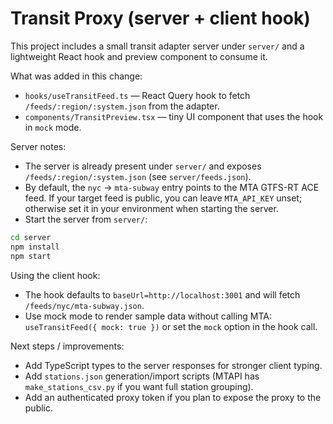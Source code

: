 # Transit Proxy (server + client hook)

This project includes a small transit adapter server under `server/` and a lightweight React hook and preview component to consume it.

What was added in this change:

- `hooks/useTransitFeed.ts` — React Query hook to fetch `/feeds/:region/:system.json` from the adapter.
- `components/TransitPreview.tsx` — tiny UI component that uses the hook in `mock` mode.

Server notes:

- The server is already present under `server/` and exposes `/feeds/:region/:system.json` (see `server/feeds.json`).
- By default, the `nyc` -> `mta-subway` entry points to the MTA GTFS-RT ACE feed. If your target feed is public, you can leave `MTA_API_KEY` unset; otherwise set it in your environment when starting the server.
- Start the server from `server/`:

```bash
cd server
npm install
npm start
```

Using the client hook:

- The hook defaults to `baseUrl=http://localhost:3001` and will fetch `/feeds/nyc/mta-subway.json`.
- Use mock mode to render sample data without calling MTA: `useTransitFeed({ mock: true })` or set the `mock` option in the hook call.

Next steps / improvements:

- Add TypeScript types to the server responses for stronger client typing.
- Add `stations.json` generation/import scripts (MTAPI has `make_stations_csv.py` if you want full station grouping).
- Add an authenticated proxy token if you plan to expose the proxy to the public.
